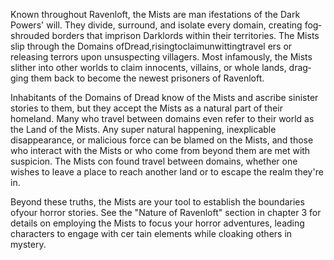 Known throughout Ravenloft, the Mists are man­ ifestations of the Dark Powers' will. They divide, surround, and isolate every domain, creating fog­ shrouded borders that imprison Darklords within their territories. The Mists slip through the Domains ofDread,risingtoclaimunwittingtravel­ ers or releasing terrors upon unsuspecting villagers. Most infamously, the Mists slither into other worlds to claim innocents, villains, or whole lands, drag­ ging them back to become the newest prisoners of Ravenloft.

Inhabitants of the Domains of Dread know of the Mists and ascribe sinister stories to them, but they accept the Mists as a natural part of their homeland. Many who travel between domains even refer to their world as the Land of the Mists. Any super­ natural happening, inexplicable disappearance, or malicious force can be blamed on the Mists, and those who interact with the Mists or who come from beyond them are met with suspicion. The Mists con­ found travel between domains, whether one wishes to leave a place to reach another land or to escape the realm they're in.

Beyond these truths, the Mists are your tool to establish the boundaries ofyour horror stories. See the "Nature of Ravenloft" section in chapter 3 for details on employing the Mists to focus your horror adventures, leading characters to engage with cer­ tain elements while cloaking others in mystery.